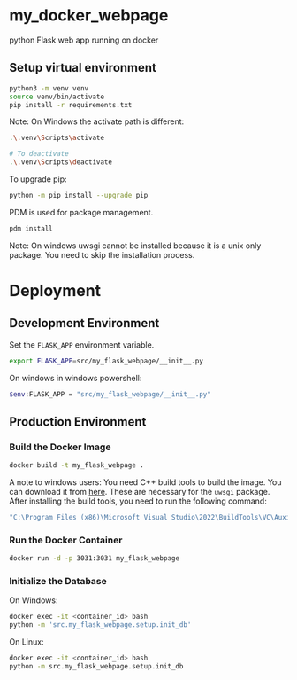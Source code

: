 # my_docker_webpage
python Flask web app running on docker

## Setup virtual environment
```bash
python3 -m venv venv
source venv/bin/activate
pip install -r requirements.txt
```

Note: On Windows the activate path is different:
```bash
.\.venv\Scripts\activate

# To deactivate
.\.venv\Scripts\deactivate
```

To upgrade pip:
```bash
python -m pip install --upgrade pip
```

PDM is used for package management. 
```bash
pdm install
```

Note: On windows uwsgi cannot be installed because it is a unix only package. You need to skip the installation process.


# Deployment

## Development Environment

Set the `FLASK_APP` environment variable.
```bash
export FLASK_APP=src/my_flask_webpage/__init__.py
```

On windows in windows powershell:
```bash
$env:FLASK_APP = "src/my_flask_webpage/__init__.py"
```

## Production Environment

### Build the Docker Image
```bash
docker build -t my_flask_webpage .
```

A note to windows users: You need C++ build tools to build the image. You can download it from [here](https://visualstudio.microsoft.com/visual-cpp-build-tools/).
These are necessary for the `uwsgi` package. After installing the build tools, you need to run the following command:
```bash
"C:\Program Files (x86)\Microsoft Visual Studio\2022\BuildTools\VC\Auxiliary\Build\vcvars64.bat"
```

### Run the Docker Container
```bash
docker run -d -p 3031:3031 my_flask_webpage
```

### Initialize the Database

On Windows:

```bash
docker exec -it <container_id> bash
python -m 'src.my_flask_webpage.setup.init_db'
```

On Linux:

```bash
docker exec -it <container_id> bash
python -m src.my_flask_webpage.setup.init_db
```